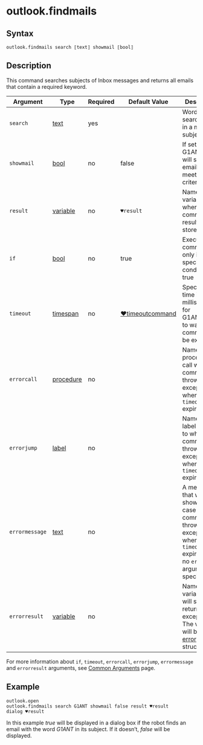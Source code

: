 # outlook.findmails

## Syntax

```G1ANT
outlook.findmails search ⟦text⟧ showmail ⟦bool⟧
```

## Description

This command searches subjects of Inbox messages and returns all emails that contain a required keyword.

| Argument | Type | Required | Default Value | Description |
| -------- | ---- | -------- | ------------- | ----------- |
|`search`| [text](G1ANT.Language/G1ANT.Language/Structures/TextStructure.md) | yes | | Word to be searched for in a message subject |
|`showmail`| [bool](G1ANT.Language/G1ANT.Language/Structures/BooleanStructure.md) | no | false | If set to `true`, G1ANT.Robot will show all emails meeting the criteria |
| `result`       | [variable](G1ANT.Language/G1ANT.Language/Structures/VariableStructure.md) | no       | `♥result`                                                   | Name of a variable where the command's result will be stored |
| `if`           | [bool](G1ANT.Language/G1ANT.Language/Structures/BooleanStructure.md) | no       | true                                                        | Executes the command only if a specified condition is true   |
| `timeout`      | [timespan](G1ANT.Language/G1ANT.Language/Structures/TimeSpanStructure.md) | no       | [♥timeoutcommand](G1ANT.Language/G1ANT.Addon.Core/Variables/TimeoutCommandVariable.md) | Specifies time in milliseconds for G1ANT.Robot to wait for the command to be executed |
| `errorcall`    | [procedure](G1ANT.Language/G1ANT.Language/Structures/ProcedureStructure.md) | no       |                                                             | Name of a procedure to call when the command throws an exception or when a given `timeout` expires |
| `errorjump`    | [label](G1ANT.Language/G1ANT.Language/Structures/LabelStructure.md) | no       |                                                             | Name of the label to jump to when the command throws an exception or when a given `timeout` expires |
| `errormessage` | [text](G1ANT.Language/G1ANT.Language/Structures/TextStructure.md) | no       |                                                             | A message that will be shown in case the command throws an exception or when a given `timeout` expires, and no `errorjump` argument is specified |
| `errorresult`  | [variable](G1ANT.Language/G1ANT.Language/Structures/VariableStructure.md) | no       |                                                             | Name of a variable that will store the returned exception. The variable will be of [error](G1ANT.Language/G1ANT.Language/Structures/ErrorStructure.md) structure  |

For more information about `if`, `timeout`, `errorcall`, `errorjump`, `errormessage` and `errorresult` arguments, see [Common Arguments](G1ANT.Manual/appendices/common-arguments.md) page.

## Example

```G1ANT
outlook.open
outlook.findmails search G1ANT showmail false result ♥result
dialog ♥result
```

In this example *true* will be displayed in a dialog box if the robot finds an email with the word *G1ANT* in its subject. If it doesn’t, *false* will be displayed.

